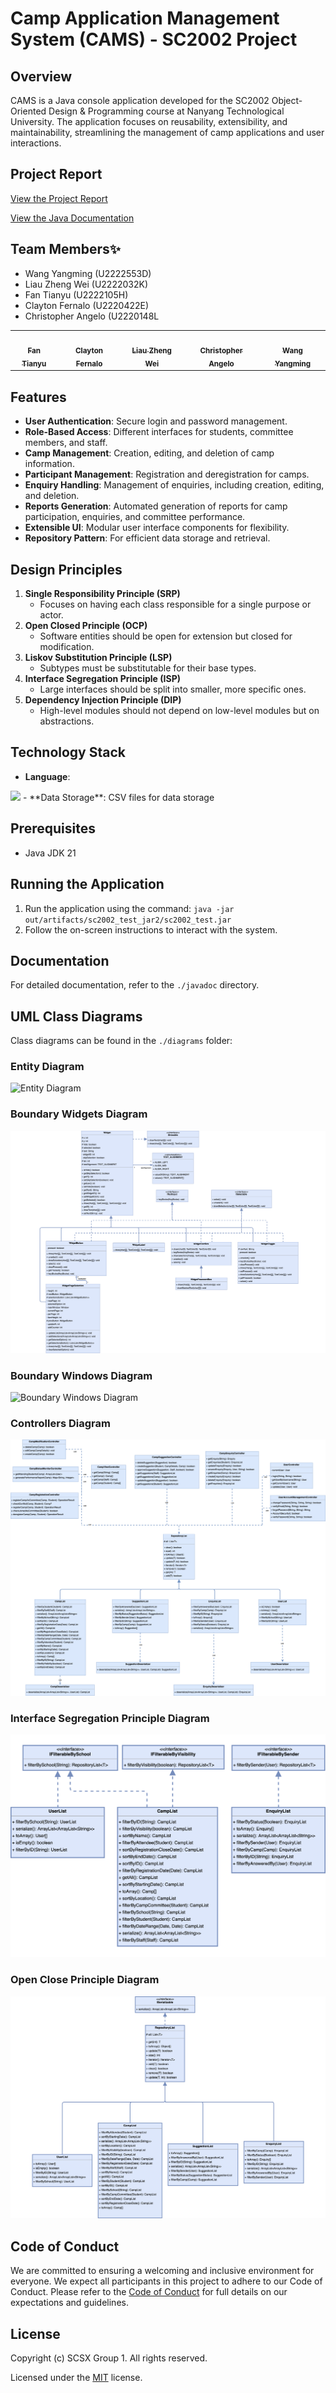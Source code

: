 # Camp Application Management System (CAMS) - SC2002 Project

## Overview

CAMS is a Java console application developed for the SC2002 Object-Oriented Design & Programming course at Nanyang Technological University. The application focuses on reusability, extensibility, and maintainability, streamlining the management of camp applications and user interactions.

## Project Report

[View the Project Report](./SCSX-grp1.pdf)

[View the Java Documentation](https://ericfan2002.github.io/SC2002/)

## Team Members✨

- Wang Yangming (U2222553D)
- Liau Zheng Wei (U2222032K)
- Fan Tianyu (U2222105H)
- Clayton Fernalo (U2220422E)
- Christopher Angelo (U2220148L

<table>
  <tr>
    <td align="center"><a href="https://github.com/EricFan2002/SC2002" target="_blank"><img src="https://avatars.githubusercontent.com/u/28054629?v=4?s=100" width="100px;" alt=""/><br /><sub><b>Fan Tianyu</b></sub></a><br /></td>
    <td align="center"><a href="https://github.com/sanstzu" target="_blank"><img src="https://avatars.githubusercontent.com/u/26087840?v=4?s=100" width="100px;" alt=""/><br /><sub><b>Clayton Fernalo</b></sub></a><br /></td>
    <td align="center"><a href="https://github.com/lousyway" target="_blank"><img src="https://avatars.githubusercontent.com/u/92497783?v=4?s=100" width="100px;" alt=""/><br /><sub><b>Liau Zheng Wei</b></sub></a><br /></td>
    <td align="center"><a href="https://github.com/Topheral" target="_blank"><img src="https://avatars.githubusercontent.com/u/96100546?v=4?s=100" width="100px;" alt=""/><br /><sub><b>Christopher Angelo</b></sub></a><br /></td>
    <td align="center"><a href="(https://github.com/Alaneel" target="_blank"><img src="https://github.com/settings/profile?s=100" width="100px;" alt=""/><br /><sub><b>Wang Yangming</b></sub></a><br /></td>
  </tr>
</table>

## Features

- **User Authentication**: Secure login and password management.
- **Role-Based Access**: Different interfaces for students, committee members, and staff.
- **Camp Management**: Creation, editing, and deletion of camp information.
- **Participant Management**: Registration and deregistration for camps.
- **Enquiry Handling**: Management of enquiries, including creation, editing, and deletion.
- **Reports Generation**: Automated generation of reports for camp participation, enquiries, and committee performance.
- **Extensible UI**: Modular user interface components for flexibility.
- **Repository Pattern**: For efficient data storage and retrieval.

## Design Principles

1. **Single Responsibility Principle (SRP)**
   - Focuses on having each class responsible for a single purpose or actor.
2. **Open Closed Principle (OCP)**
   - Software entities should be open for extension but closed for modification.
3. **Liskov Substitution Principle (LSP)**
   - Subtypes must be substitutable for their base types.
4. **Interface Segregation Principle (ISP)**
   - Large interfaces should be split into smaller, more specific ones.
5. **Dependency Injection Principle (DIP)**
   - High-level modules should not depend on low-level modules but on abstractions.

## Technology Stack

- **Language**:
<img src="https://img.shields.io/badge/Java-ED8B00?style=for-the-badge&logo=openjdk&logoColor=white" >
- **Data Storage**: CSV files for data storage

## Prerequisites

- Java JDK 21

## Running the Application

1. Run the application using the command: `java -jar out/artifacts/sc2002_test_jar2/sc2002_test.jar`
2. Follow the on-screen instructions to interact with the system.

## Documentation

For detailed documentation, refer to the `./javadoc` directory.

## UML Class Diagrams

Class diagrams can be found in the `./diagrams` folder:

### Entity Diagram
![Entity Diagram](./diagrams/EntityDiagram.png)

### Boundary Widgets Diagram
![Boundary Widgets Diagram](./diagrams/BoundaryWidgets.png)

### Boundary Windows Diagram
![Boundary Windows Diagram](./diagrams/BoundaryWindows.png)

### Controllers Diagram
![Controllers Diagram](./diagrams/Controllers.png)

### Interface Segregation Principle Diagram
![Interface Segregation Principle Diagram](./diagrams/InterfaceSegregationPrinciple.png)

### Open Close Principle Diagram
![Open Close Principle Diagram](./diagrams/OpenClosePrinciple.png)

## Code of Conduct

We are committed to ensuring a welcoming and inclusive environment for everyone. We expect all participants in this project to adhere to our Code of Conduct. Please refer to the [Code of Conduct](CODE_OF_CONDUCT.md) for full details on our expectations and guidelines.

## License

Copyright (c) SCSX Group 1. All rights reserved.

Licensed under the [MIT](LICENSE.md) license.

